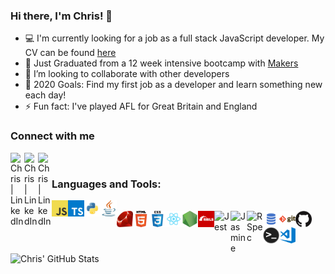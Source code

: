 ### Hi there, I'm Chris! 👋

- 💻  I'm currently looking for a job as a full stack JavaScript developer. My CV can be found [here](https://github.com/ChrisCooney05/CV)
- 📖  Just Graduated from a 12 week intensive bootcamp with [Makers](https://makers.tech/about-us/)
- 👯  I’m looking to collaborate with other developers
- 🥅  2020 Goals: Find my first job as a developer and learn something new each day!
- ⚡  Fun fact: I've played AFL for Great Britain and England
  <br/>

### Connect with me

[<img align="left" alt="Chris | LinkedIn" width="22px" src="https://cdn.jsdelivr.net/npm/simple-icons@v3/icons/linkedin.svg" target='_blank'/>](https://www.linkedin.com/in/chris-cooney-003028160/)
[<img align="left" alt="Chris | LinkedIn" width="22px" src="https://cdn.jsdelivr.net/npm/simple-icons@v3/icons/gmail.svg" />](mailto:chris.cooney05@hotmail.co.uk)
[<img align="left" alt="Chris | LinkedIn" width="22px" src="https://cdn.jsdelivr.net/npm/simple-icons@3.5.0/icons/googlechrome.svg" />](https://chriscooney.netlify.app/)
<br/>

### Languages and Tools:

<img align="left" alt="JavaScript" width="26px" src="https://raw.githubusercontent.com/github/explore/80688e429a7d4ef2fca1e82350fe8e3517d3494d/topics/javascript/javascript.png" />
<img align="left" alt="TypeScript" width="26px" src="https://raw.githubusercontent.com/github/explore/80688e429a7d4ef2fca1e82350fe8e3517d3494d/topics/typescript/typescript.png" />
<img align="left" alt="Python" width="26px" src="https://raw.githubusercontent.com/github/explore/80688e429a7d4ef2fca1e82350fe8e3517d3494d/topics/python/python.png" />
<img align="left" alt="Java" width="26px" src="https://raw.githubusercontent.com/github/explore/80688e429a7d4ef2fca1e82350fe8e3517d3494d/topics/java/java.png" />
<br/>
<img align="left" alt="Ruby" width="26px" src="https://raw.githubusercontent.com/github/explore/80688e429a7d4ef2fca1e82350fe8e3517d3494d/topics/ruby/ruby.png" />
<img align="left" alt="HTML5" width="26px" src="https://raw.githubusercontent.com/github/explore/80688e429a7d4ef2fca1e82350fe8e3517d3494d/topics/html/html.png" />
<img align="left" alt="CSS3" width="26px" src="https://raw.githubusercontent.com/github/explore/80688e429a7d4ef2fca1e82350fe8e3517d3494d/topics/css/css.png" />
<img align="left" alt="React" width="26px" src="https://raw.githubusercontent.com/github/explore/80688e429a7d4ef2fca1e82350fe8e3517d3494d/topics/react/react.png" />
<img align="left" alt="Node.js" width="26px" src="https://raw.githubusercontent.com/github/explore/80688e429a7d4ef2fca1e82350fe8e3517d3494d/topics/nodejs/nodejs.png" />
<img align="left" alt="Rails" width="26px" src="https://raw.githubusercontent.com/github/explore/80688e429a7d4ef2fca1e82350fe8e3517d3494d/topics/rails/rails.png" />
<img align="left" alt="Jest" width="26px" src="https://www.steadylearner.com/static/images//code/Jest_from_the_website.png" />
<img align="left" alt="Jasmine" width="26px" src="https://i.imgur.com/NPme51t.png" />
<img align="left" alt="RSpec" width="26px" src="https://dmlaziuk.github.io/images/rspec.png" />
<img align="left" alt="SQL" width="26px" src="https://raw.githubusercontent.com/github/explore/80688e429a7d4ef2fca1e82350fe8e3517d3494d/topics/sql/sql.png" />
<img align="left" alt="Git" width="26px" src="https://raw.githubusercontent.com/github/explore/80688e429a7d4ef2fca1e82350fe8e3517d3494d/topics/git/git.png" />
<img align="left" alt="GitHub" width="26px" src="https://raw.githubusercontent.com/github/explore/78df643247d429f6cc873026c0622819ad797942/topics/github/github.png" />
<img align="left" alt="Terminal" width="26px" src="https://raw.githubusercontent.com/github/explore/80688e429a7d4ef2fca1e82350fe8e3517d3494d/topics/terminal/terminal.png" />
<img align="left" alt="Visual Studio Code" width="26px" src="https://raw.githubusercontent.com/github/explore/80688e429a7d4ef2fca1e82350fe8e3517d3494d/topics/visual-studio-code/visual-studio-code.png" />
<br/>
<br/>

![Chris' GitHub Stats](https://github-readme-stats.vercel.app/api?username=ChrisCooney05&count_private=true&theme=vue)
